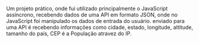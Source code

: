 Um projeto prático, onde fui utilizado principalmente o JavaScript assíncrono, recebendo dados de uma API em formato JSON, onde no JavaScript foi manipulado os dados de entrada do usuário.
enviado para uma API é recebendo informações como cidade, estado, longitude, altitude, tamanho do país, CEP é a População atravez do IP. 
